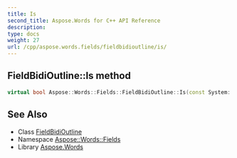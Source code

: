 ```yaml
---
title: Is
second_title: Aspose.Words for C++ API Reference
description: 
type: docs
weight: 27
url: /cpp/aspose.words.fields/fieldbidioutline/is/
---
```

## FieldBidiOutline::Is method




```cpp
virtual bool Aspose::Words::Fields::FieldBidiOutline::Is(const System::TypeInfo &target) const override
```

## See Also

* Class [FieldBidiOutline](../)
* Namespace [Aspose::Words::Fields](../../)
* Library [Aspose.Words](../../../)
